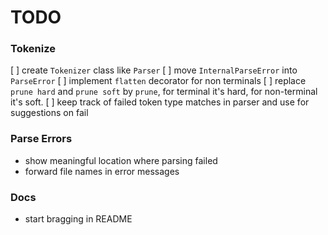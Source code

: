 # TODO

### Tokenize
[ ] create `Tokenizer` class like `Parser`
[ ] move `InternalParseError` into `ParseError`
[ ] implement `flatten` decorator for non terminals
[ ] replace `prune hard` and `prune soft` by `prune`, for terminal it's hard, for non-terminal it's soft.
[ ] keep track of failed token type matches in parser and use for suggestions on fail

### Parse Errors
- show meaningful location where parsing failed
- forward file names in error messages

### Docs
- start bragging in README
